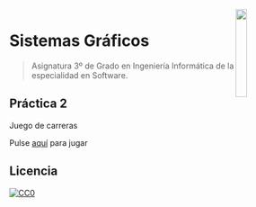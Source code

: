 <img src="https://secretariageneral.ugr.es/pages/ivc/descarga/_img/vertical/ugrmarca01color_2/!/download" align="right" width="20%" />

# Sistemas Gráficos
> Asignatura 3º de Grado en Ingeniería Informática de la especialidad en Software.

## Práctica 2

Juego de carreras

Pulse [aquí](https://victorrubia.github.io/SuperKart_SG/js) para jugar


## Licencia

[![CC0](https://licensebuttons.net/l/by-nc-nd/4.0/88x31.png)](https://creativecommons.org/publicdomain/zero/1.0/)
